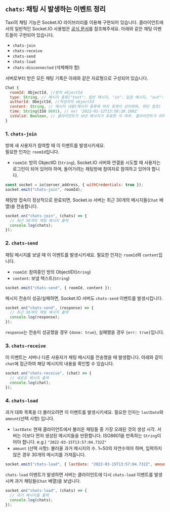 ## `chats`: 채팅 시 발생하는 이벤트 정리

Taxi의 채팅 기능은 Socket.IO 라이브러리를 이용해 구현되어 있습니다.
클라이언트에서의 일반적인 Socket.IO 사용법은 [공식 문서](https://socket.io/docs/v4/client-socket-instance/)를 참조해주세요.
아래와 같은 채팅 이벤트들이 구현되어 있습니다.

- `chats-join`
- `chats-receive`
- `chats-send`
- `chats-load`
- `chats-disconnected` (삭제해야 함)

서버로부터 받은 모든 채팅 기록은 아래와 같은 자료형으로 구성되어 있습니다.

```javascript
Chat {
  roomId: ObjectId, //방의 objectId
  type: String, // 메시지 종류("text": 일반 메시지, "in": 입장 메시지, "out": 퇴장 메시지, "s3img": S3에 업로드된 이미지, "payment": 결제 메시지, "settlement": 정산 완료 메시지)
  authorId: ObejctId, //작성자의 objectId
  content: String, // 메시지 내용(메시지 종류에 따라 포맷이 상이하며, 하단 참조)
  time: String(ISO 8601), // ex) '2022-01-12T13:58:20.180Z'
  isValid: Boolean, // 클라이언트가 보낸 메시지가 유효한 지 여부. 클라이언트가 이미지를 업로드했을 때, 해당 이미지가 제대로 업로드됐는지 확인하기 전까지 이미지를 보여주지 않기 위해 사용됨.
}
```

### 1. `chats-join`

방에 새 사용자가 참여할 때 이 이벤트를 발생시키세요.  
필요한 인자는 `roomId`입니다.

- `roomId`: 방의 ObjectID (`String`), Socket.IO 서버와 연결을 시도할 때 사용자는 로그인이 되어 있어야 하며, 들어가려는 채팅방에 참여자로 참여하고 있어야 합니다.

```javascript
const socket = io(server_address, { withCredentials: true });
socket.emit("chats-join", roomId);
```

채팅방 접속이 정상적으로 완료되면, Socket.io 서버는 최근 30개의 메시지들(`Chat` 배열)을 전송합니다.

```javascript
socket.on("chats-join", (chats) => {
  // 최근 30개의 채팅 메시지 출력
  console.log(chats);
});
```

### 2. `chats-send`

채팅 메시지를 보낼 때 이 이벤트를 발생시키세요.
필요한 인자는 `roomId`와 `content`입니다.

- `roomId`: 참여중인 방의 ObjectID(`String`)
- `content`: 보낼 텍스트(`String`)

```javascript
socket.emit("chats-send", { roomId, content });
```

메시지 전송이 성공/실패하면, Socket.IO 서버도 `chats-send` 이벤트를 발생시킵니다.

```javascript
socket.on("chats-send", (response) => {
  // 최근 30개의 채팅 메시지 출력
  console.log(response);
});
```

`response`는 전송이 성공했을 경우 `{done: true}`, 실패했을 경우 `{err: true}`입니다.

### 3. `chats-receive`

이 이벤트는 서버나 다른 사용자가 채팅 메시지를 전송했을 때 발생합니다. 아래와 같이 `chat`에 접근하여 해당 메시지의 내용을 확인할 수 있습니다.

```javascript
socket.on("chats-receive", (chat) => {
  // 새로운 메시지 출력
  console.log(chat);
});
```

### 4. `chats-load`

과거 대화 목록을 더 불러오려면 이 이벤트를 발생시키세요. 필요한 인자는 `lastDate`와 `amount`(선택 사항) 입니다.

- `lastDate`: 현재 클라이언트에서 불러온 채팅들 중 가장 오래된 것의 생성 시각. 서버는 이보다 먼저 생성된 메시지들을 반환합니다. ISO8601을 만족하는 `String`이어야 합니다. e.g.) `"2022-03-15T13:57:04.732Z"`
- `amount` (선택 사항): 불러올 과거 메시지의 수. 1~50의 자연수여야 하며, 입력하지 않은 경우 30개의 메시지를 가져옵니다.

```javascript
socket.emit("chats-load", { lastDate: "2022-03-15T13:57:04.732Z", amount: 30 });
```

`chats-load` 이벤트가 발생하면 서버는 클라이언트에 다시 `chats-load` 이벤트를 발생시켜 과거 채팅들(`Chat` 배열)을 보냅니다.

```javascript
socket.on("chats-load", (chats) => {
  // 과거 메시지들 출력
  console.log(chats);
});
```
